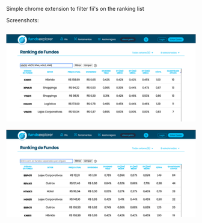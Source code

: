 Simple chrome extension to filter fii's on the ranking list

Screenshots:

![Filters applied](./screenshots/filtered.png)
---
![Filters not applied](./screenshots/non_filtered.png)
